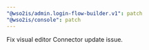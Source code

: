 ```yaml
---
"@wso2is/admin.login-flow-builder.v1": patch
"@wso2is/console": patch
---
```


Fix visual editor Connector update issue.
